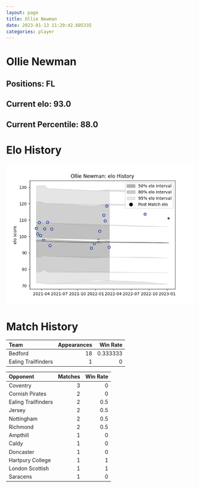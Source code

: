 ```yaml
---  
layout: page  
title: Ollie Newman  
date: 2023-01-13 11:29:42.605335  
categories: player  
---
```

# Ollie Newman

## Positions: FL

## Current elo: 93.0

## Current Percentile: 88.0

# Elo History


![elo history](history_OllieNewman.png)
# Match History


| Team                |   Appearances |   Win Rate |
|:--------------------|--------------:|-----------:|
| Bedford             |            18 |   0.333333 |
| Ealing Trailfinders |             1 |   0        |

| Opponent            |   Matches |   Win Rate |
|:--------------------|----------:|-----------:|
| Coventry            |         3 |        0   |
| Cornish Pirates     |         2 |        0   |
| Ealing Trailfinders |         2 |        0.5 |
| Jersey              |         2 |        0.5 |
| Nottingham          |         2 |        0.5 |
| Richmond            |         2 |        0.5 |
| Ampthill            |         1 |        0   |
| Caldy               |         1 |        0   |
| Doncaster           |         1 |        0   |
| Hartpury College    |         1 |        1   |
| London Scottish     |         1 |        1   |
| Saracens            |         1 |        0   |